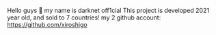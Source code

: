 Hello guys 🙂 
my name is darknet off1cial
This project is developed 2021 year old, and sold to 7 countries!
my 2 github account: https://github.com/xiroshigo
